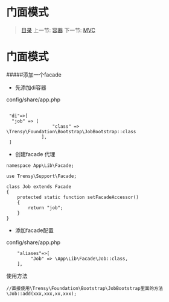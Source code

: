 #  门面模式

   > [目录](<README.md>)
   > 上一节: [容器](2.0.md)
   > 下一节: [MVC](2.2.md)


   门面模式
========
#####添加一个facade

* 先添加di容器

config/share/app.php
```

 "di"=>[
  "job" => [
                 "class" => \Trensy\Foundation\Bootstrap\JobBootstrap::class
             ],
 ]
```
* 创建facade 代理

```
namespace App\Lib\Facade;

use Trensy\Support\Facade;

class Job extends Facade
{
    protected static function setFacadeAccessor()
    {
        return "job";
    }
}

```

* 添加facade配置

config/share/app.php

```
    "aliases"=>[
         "Job" => \App\Lib\Facade\Job::class,
    ],
```

使用方法

```
//直接使用\Trensy\Foundation\Bootstrap\JobBootstrap里面的方法
\Job::add(xxx,xxx,xx,xxx);

```